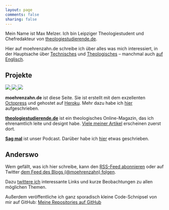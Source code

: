 ```yaml
---
layout: page
comments: false
sharing: false
---
```


<div class="profile-outer"><div class="profile-image"></div></div>

Mein Name ist Max Melzer. Ich bin Leipziger Theologiestudent und Chefredakteur von [theologiestudierende.de](http://www.theologiestudierende.de).

Hier auf moehrenzahn.de schreibe ich über alles was mich interessiert, in der Hauptsache über [Technisches](/categories/technologie/) und [Theologisches](/categories/theologie/) – manchmal  auch [auf Englisch](/en/).

## Projekte

<div class="projects">
    <a href="http://www.moehrenzahn.de" target="_blank">
         <img src="https://dl.dropboxusercontent.com/u/11079930/Artikelbilder/Projekte/moehrenzahn.jpg" />
    </a>
    <a href="http://www.theologiestudierende.de" target="_blank">
        <img src="https://dl.dropboxusercontent.com/u/11079930/Artikelbilder/Projekte/theologiestudierende.jpg" />
    </a>
    <a href="http://www.theologiestudierende.de/category/sag-mal-der-podcast/" target="_blank">
        <img src="https://dl.dropboxusercontent.com/u/11079930/Artikelbilder/Projekte/sagmal.jpg" />
    </a>
</div>

**moehrenzahn.de** ist diese Seite. Sie ist erstellt mit dem exzellenten [Octopress](http://octopress.org) und gehostet auf [Heroku](https://heroku.com). Mehr dazu habe ich [hier](/Bloghosting-mit-Heroku/) aufgeschrieben.

[**theologiestudierende.de**](http://www.theologiestudierende.de/) ist ein theologisches Online-Magazin, das ich ehrenamtlich leite und designt habe. [Viele meiner Artikel](http://www.theologiestudierende.de/author/portalleitung/) erscheinen zuerst dort.

[**Sag mal**](http://www.theologiestudierende.de/category/sag-mal-der-podcast/) ist unser Podcast. Darüber habe ich [hier](/podcasts/) etwas geschrieben.

## Anderswo

Wem gefällt, was ich hier schreibe, kann den [RSS-Feed abonnieren](/atom.xml) oder auf Twitter [dem Feed des Blogs (@moehrenzahn) folgen](https://twitter.com/moehrenzahn).

Dazu [twittere ich](http://www.twitter.com/_maxmelzer) interessante Links und kurze Beobachtungen zu allen möglichen Themen.

Außerdem veröffentliche ich ganz sporadisch kleine Code-Schnipsel von mir auf GitHub: [Meine Repositories auf GitHub](https://github.com/moehrenzahn)
